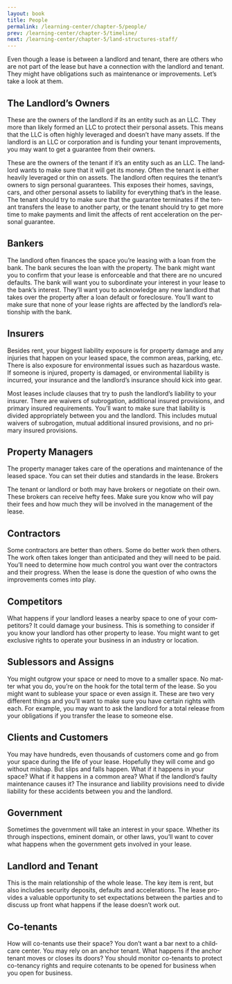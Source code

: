 ```yaml
---
layout: book
title: People
permalink: /learning-center/chapter-5/people/
prev: /learning-center/chapter-5/timeline/
next: /learning-center/chapter-5/land-structures-staff/
---
```


Even though a lease is between a land­lord and ten­ant, there are oth­ers who are not part of the lease but have a con­nec­tion with the land­lord and ten­ant. They might have oblig­a­tions such as main­te­nance or improve­ments. Let’s take a look at them.

<h2>The Landlord’s Owners</h2> 

These are the own­ers of the land­lord if its an entity such as an LLC. They more than likely formed an LLC to pro­tect their per­sonal assets. This means that the LLC is often highly lever­aged and doesn’t have many assets. If the land­lord is an LLC or cor­po­ra­tion and is fund­ing your ten­ant improve­ments, you may want to get a guar­an­tee from their owners.

These are the own­ers of the ten­ant if it’s an entity such as an LLC. The land­lord wants to make sure that it will get its money. Often the ten­ant is either heav­ily lever­aged or thin on assets. The land­lord often requires the tenant’s own­ers to sign per­sonal guar­an­tees. This exposes their homes, sav­ings, cars, and other per­sonal assets to lia­bil­ity for every­thing that’s in the lease. The ten­ant should try to make sure that the guar­an­tee ter­mi­nates if the ten­ant trans­fers the lease to another party, or the ten­ant should try to get more time to make pay­ments and limit the affects of rent accel­er­a­tion on the per­sonal guarantee.

<h2>Bankers </h2>

The land­lord often finances the space you’re leas­ing with a loan from the bank. The bank secures the loan with the prop­erty. The bank might want you to con­firm that your lease is enforce­able and that there are no uncured defaults. The bank will want you to sub­or­di­nate your inter­est in your lease to the bank’s inter­est. They’ll want you to acknowl­edge any new land­lord that takes over the prop­erty after a loan default or fore­clo­sure. You’ll want to make sure that none of your lease rights are affected by the landlord’s rela­tion­ship with the bank.

<h2>Insur­ers</h2> 

Besides rent, your biggest lia­bil­ity expo­sure is for prop­erty dam­age and any injuries that hap­pen on your leased space, the com­mon areas, park­ing, etc. There is also expo­sure for envi­ron­men­tal issues such as haz­ardous waste. If some­one is injured, prop­erty is dam­aged, or envi­ron­men­tal lia­bil­ity is incurred, your insur­ance and the landlord’s insur­ance should kick into gear.

Most leases include clauses that try to push the landlord’s lia­bil­ity to your insurer. There are waivers of sub­ro­ga­tion, addi­tional insured pro­vi­sions, and pri­mary insured require­ments. You’ll want to make sure that lia­bil­ity is divided appro­pri­ately between you and the land­lord. This includes mutual waivers of sub­ro­ga­tion, mutual addi­tional insured pro­vi­sions, and no pri­mary insured provisions.

<h2>Prop­erty Managers</h2> 

The prop­erty man­ager takes care of the oper­a­tions and main­te­nance of the leased space. You can set their duties and stan­dards in the lease.
Bro­kers 

The ten­ant or land­lord or both may have bro­kers or nego­ti­ate on their own. These bro­kers can receive hefty fees. Make sure you know who will pay their fees and how much they will be involved in the man­age­ment of the lease.

<h2>Con­trac­tors</h2> 

Some con­trac­tors are bet­ter than oth­ers. Some do bet­ter work then oth­ers. The work often takes longer than antic­i­pated and they will need to be paid. You’ll need to deter­mine how much con­trol you want over the con­trac­tors and their progress. When the lease is done the ques­tion of who owns the improve­ments comes into play.

<h2>Com­peti­tors</h2> 

What hap­pens if your land­lord leases a nearby space to one of your com­peti­tors? It could dam­age your busi­ness. This is some­thing to con­sider if you know your land­lord has other prop­erty to lease. You might want to get exclu­sive rights to oper­ate your busi­ness in an indus­try or location.

<h2>Sub­lessors and Assigns</h2> 

You might out­grow your space or need to move to a smaller space. No mat­ter what you do, you’re on the hook for the total term of the lease. So you might want to sub­lease your space or even assign it. These are two very dif­fer­ent things and you’ll want to make sure you have cer­tain rights with each. For exam­ple, you may want to ask the land­lord for a total release from your oblig­a­tions if you trans­fer the lease to some­one else.

<h2>Clients and Customers</h2>

You may have hun­dreds, even thou­sands of cus­tomers come and go from your space dur­ing the life of your lease. Hope­fully they will come and go with­out mishap. But slips and falls hap­pen. What if it hap­pens in your space? What if it hap­pens in a com­mon area? What if the landlord’s faulty maintenance causes it? The insur­ance and lia­bil­ity pro­vi­sions need to divide lia­bil­ity for these acci­dents between you and the landlord.

<h2>Gov­ern­ment</h2> 

Some­times the gov­ern­ment will take an inter­est in your space. Whether its through inspec­tions, emi­nent domain, or other laws, you’ll want to cover what hap­pens when the gov­ern­ment gets involved in your lease.

<h2>Land­lord and Tenant</h2> 

This is the main rela­tion­ship of the whole lease. The key item is rent, but also includes secu­rity deposits, defaults and accel­er­a­tions. The lease pro­vides a valu­able oppor­tu­nity to set expec­ta­tions between the par­ties and to dis­cuss up front what hap­pens if the lease doesn’t work out.

<h2>Co-tenants</h2>

How will co-tenants use their space? You don’t want a bar next to a child­care cen­ter. You may rely on an anchor ten­ant. What hap­pens if the anchor ten­ant moves or closes its doors? You should mon­i­tor co-tenants to pro­tect co-tenancy rights and require cotenants to be opened for busi­ness when you open for business.